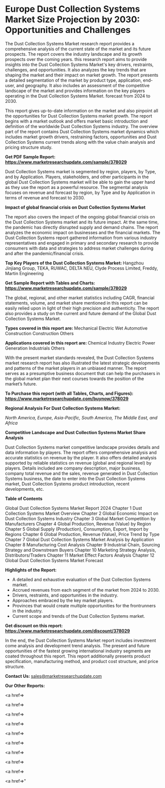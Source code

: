 # Europe Dust Collection Systems Market Size Projection by 2030: Opportunities and Challenges

The Dust Collection Systems Market research report provides a comprehensive analysis of the current state of the market and its future prospects. The report covers the industry landscape and its growth prospects over the coming years. this research report aims to provide insights into the Dust Collection Systems Market's key drivers, restraints, challenges, and opportunities. It also analyzes the key trends that are shaping the market and their impact on market growth. The report presents a detailed segmentation of the market by product type, application, end-user, and geography. It also includes an assessment of the competitive landscape of the market and provides information on the key players operating in the Dust Collection Systems Market. forecast from 2024 to 2030.

This report gives up-to-date information on the market and also pinpoint all the opportunities for Dust Collection Systems market growth. The report begins with a market outlook and offers market basic introduction and definition of the worldwide Dust Collection Systems industry. The overview part of the report contains Dust Collection Systems market dynamics which includes market growth drivers, restraining factors, opportunities and Dust Collection Systems current trends along with the value chain analysis and pricing structure study.

<strong><b>Get PDF Sample Report: <a href=https://www.marketresearchupdate.com/sample/378029>https://www.marketresearchupdate.com/sample/378029</a></b></strong>

Dust Collection Systems market is segmented by region, players, by Type, and by Application. Players, stakeholders, and other participants in the global Dust Collection Systems market will be able to gain the upper hand as they use the report as a powerful resource. The segmental analysis focuses on revenue and forecast by region, by Type and by Application in terms of revenue and forecast to 2030.

<strong><b>Impact of global financial crisis on Dust Collection Systems Market</b></strong>

The report also covers the impact of the ongoing global financial crisis on the Dust Collection Systems market and its future impact. At the same time, the pandemic has directly disrupted supply and demand chains. The report analyzes the economic impact on businesses and the financial markets. The Dust Collection Systems report gathered information from various industry representatives and engaged in primary and secondary research to provide consumers with data and strategies to address market challenges during and after the pandemic/financial crisis.

<strong><b>Top Key Players of the Dust Collection Systems Market:
</b></strong>Hangzhou Jinjiang Group, TEKA, RUWAC, DELTA NEU, Clyde Process Limited, Freddy, Martin Engineering<strong><b>
</b></strong>

<strong><b>Get Sample Report with Tables and Charts: <a href=https://www.marketresearchupdate.com/sample/378029>https://www.marketresearchupdate.com/sample/378029</a></b></strong>

The global, regional, and other market statistics including CAGR, financial statements, volume, and market share mentioned in this report can be easily relied upon in light of their high precision and authenticity. The report also provides a study on the current and future demand of the Global Dust Collection Systems Market.

<strong><b>Types covered in this report are:
</b></strong>Mechanical
Electric
Wet
Automotive
Construction
Construction
Others<strong><b>
</b></strong>

<strong><b>Applications covered in this report are:
</b></strong>Chemical Industry
Electric Power Generation
Industrials
Others<strong><b>
</b></strong>

With the present market standards revealed, the Dust Collection Systems market research report has also illustrated the latest strategic developments and patterns of the market players in an unbiased manner. The report serves as a presumptive business document that can help the purchasers in the global market plan their next courses towards the position of the market’s future.

<strong><b>To Purchase this report (with all Tables, Charts, and Figures): <a href=https://www.marketresearchupdate.com/buynow/378029>https://www.marketresearchupdate.com/buynow/378029</a></b></strong>

<strong><b>Regional Analysis For Dust Collection Systems Market:</b></strong>

<em><i>North America, Europe, Asia-Pacific, South America, The Middle East, and Africa</i></em>

<strong><b>Competitive Landscape and Dust Collection Systems Market Share Analysis</b></strong>

Dust Collection Systems market competitive landscape provides details and data information by players. The report offers comprehensive analysis and accurate statistics on revenue by the player. It also offers detailed analysis supported by reliable statistics on revenue (global and regional level) by players. Details included are company description, major business, company total revenue and the sales, revenue generated in Dust Collection Systems business, the date to enter into the Dust Collection Systems market, Dust Collection Systems product introduction, recent developments, etc.

<strong><b>Table of Contents</b></strong>

Global Dust Collection Systems Market Report 2024
Chapter 1 Dust Collection Systems Market Overview
Chapter 2 Global Economic Impact on Dust Collection Systems Industry
Chapter 3 Global Market Competition by Manufacturers
Chapter 4 Global Production, Revenue (Value) by Region
Chapter 5 Global Supply (Production), Consumption, Export, Import by Regions
Chapter 6 Global Production, Revenue (Value), Price Trend by Type
Chapter 7 Global Dust Collection Systems Market Analysis by Application
Chapter 8 Manufacturing Cost Analysis
Chapter 9 Industrial Chain, Sourcing Strategy and Downstream Buyers
Chapter 10 Marketing Strategy Analysis, Distributors/Traders
Chapter 11 Market Effect Factors Analysis
Chapter 12 Global Dust Collection Systems Market Forecast

<strong><b>Highlights of the Report:</b></strong>

- A detailed and exhaustive evaluation of the Dust Collection Systems market.
- Accrued revenues from each segment of the market from 2024 to 2030.
- Drivers, restraints, and opportunities in the industry.
- Approaches embraced by the key market players.
- Provinces that would create multiple opportunities for the frontrunners in the industry.
- Current scope and trends of the Dust Collection Systems market.

<strong><b>Get discount on this report: <a href=https://www.marketresearchupdate.com/discount/378029>https://www.marketresearchupdate.com/discount/378029</a></b></strong>

In the end, the Dust Collection Systems Market report includes investment come analysis and development trend analysis. The present and future opportunities of the fastest growing international industry segments are coated throughout this report. This report additionally presents product specification, manufacturing method, and product cost structure, and price structure.

<strong><b>Contact Us:
</b></strong>sales@marketresearchupdate.com

<strong>Our Other Reports:</strong>

<a href=></a>

<a href=></a>

<a href=></a>

<a href=></a>

<a href=></a>

<a href=></a>

<a href=></a>

<a href=></a>

<a href=></a>

<a href=></a>"

